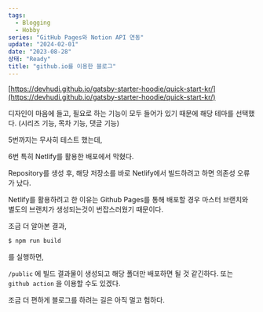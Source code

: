 ```yaml
---
tags:
  - Blogging
  - Hobby
series: "GitHub Pages와 Notion API 연동"
update: "2024-02-01"
date: "2023-08-28"
상태: "Ready"
title: "github.io를 이용한 블로그"
---
```

[https://devhudi.github.io/gatsby-starter-hoodie/quick-start-kr/](https://devhudi.github.io/gatsby-starter-hoodie/quick-start-kr/)

디자인이 마음에 들고, 필요로 하는 기능이 모두 들어가 있기 때문에 해당 테마를 선택했다. (시리즈 기능, 목차 기능, 댓글 기능)



5번까지는 무사히 테스트 했는데, 

6번 특히 Netlify를 활용한 배포에서 막혔다. 

Repository를 생성 후, 해당 저장소를 바로 Netlify에서 빌드하려고 하면 의존성 오류가 났다. 

Netlify를 활용하려고 한 이유는 Github Pages를 통해 배포할 경우 마스터 브랜치와 별도의 브랜치가 생성되는것이 번잡스러웠기 때문이다. 



조금 더 알아본 결과,

```bash
$ npm run build
```

를 실행하면, 

`/public` 에 빌드 결과물이 생성되고 해당 폴더만 배포하면 될 것 같긴하다. 또는 `github action` 을 이용할 수도 있겠다. 



조금 더 편하게 블로그를 하려는 길은 아직 멀고 험하다. 

